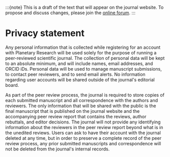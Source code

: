 :::{note}
This is a draft of the text that will appear on the journal website. To propose and discuss changes, please join the [online forum](#forum).
:::

# Privacy statement

Any personal information that is collected while registering for an account with Planetary Research will be used solely for the purpose of running a peer-reviewed scientific journal. The collection of personal data will be kept to an absolute minimum, and will include names, email addresses, and ORCID iDs. Personal data will be used to manage manuscript submissions, to contact peer reviewers, and to send email alerts. No information regarding user accounts will be shared outside of the journal's editorial board.

As part of the peer review process, the journal is required to store copies of each submitted manuscript and all correspondence with the authors and reviewers. The only information that will be shared with the public is the final manuscript that is published on the journal website and the accompanying peer review report that contains the reviews, author rebuttals, and editor decisions. The journal will not provide any identifying information about the reviewers in the peer review report beyond what is in the unedited reviews. Users can ask to have their account with the journal deleted at any time, but in order to preserve a complete record of the peer review process, any prior submitted manuscripts and correspondence will not be deleted from the journal's internal records.
